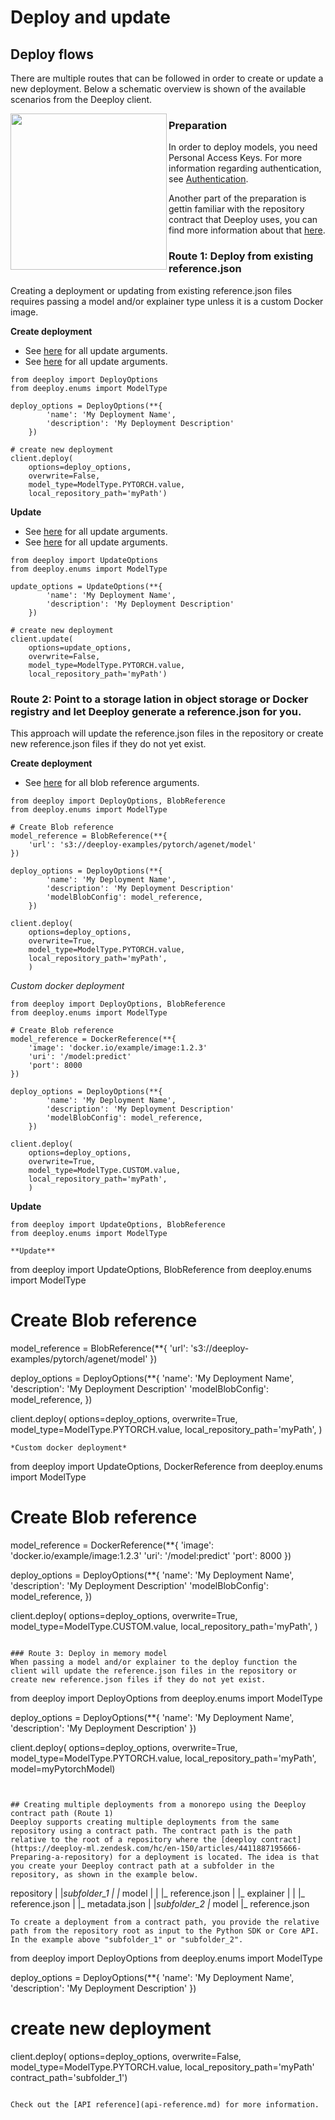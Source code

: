 # Deploy and update
## Deploy flows
There are multiple routes that can be followed in order to create or update a new deployment. Below a schematic overview is shown of the available scenarios from the Deeploy client.

<p align="left">
    <img align="left" src="./img/deeploy-routes.png" width="250px" />
</p>

### Preparation
In order to deploy models, you need Personal Access Keys. For more information regarding authentication, see [Authentication](auth.md).

Another part of the preparation is gettin familiar with the repository contract that Deeploy uses, you can find more information about that [here](https://deeploy-ml.zendesk.com/hc/en-150/articles/4411887195666-Preparing-a-repository).

### Route 1: Deploy from existing reference.json
Creating a deployment or updating from existing reference.json files requires passing a model and/or explainer type unless it is a custom Docker image.

**Create deployment**
- See [here](api-reference/#deeploy.models.deploy_options) for all update arguments.
- See [here](api-reference/#deploy) for all update arguments.
```
from deeploy import DeployOptions
from deeploy.enums import ModelType

deploy_options = DeployOptions(**{
        'name': 'My Deployment Name',
        'description': 'My Deployment Description'
    })

# create new deployment
client.deploy(
    options=deploy_options,
    overwrite=False,
    model_type=ModelType.PYTORCH.value,
    local_repository_path='myPath')
```
**Update**
- See [here](api-reference.md/#deeploy.models.update_options) for all update arguments.
- See [here](api-reference.md/#update) for all update arguments.
```
from deeploy import UpdateOptions
from deeploy.enums import ModelType

update_options = UpdateOptions(**{
        'name': 'My Deployment Name',
        'description': 'My Deployment Description'
    })

# create new deployment
client.update(
    options=update_options,
    overwrite=False,
    model_type=ModelType.PYTORCH.value,
    local_repository_path='myPath')
```

### Route 2: Point to a storage lation in object storage or Docker registry and let Deeploy generate a reference.json for you.
This approach will update the reference.json files in the repository or create new reference.json files if they do not yet exist.

**Create deployment**
- See [here](api-reference.md/#deeploy.models.model_reference_json) for all blob reference arguments.
```
from deeploy import DeployOptions, BlobReference
from deeploy.enums import ModelType

# Create Blob reference
model_reference = BlobReference(**{
    'url': 's3://deeploy-examples/pytorch/agenet/model'
})

deploy_options = DeployOptions(**{
        'name': 'My Deployment Name',
        'description': 'My Deployment Description'
        'modelBlobConfig': model_reference,
    })

client.deploy(
    options=deploy_options,
    overwrite=True,
    model_type=ModelType.PYTORCH.value,
    local_repository_path='myPath',
    )
```

*Custom docker deployment*
```
from deeploy import DeployOptions, BlobReference
from deeploy.enums import ModelType

# Create Blob reference
model_reference = DockerReference(**{
    'image': 'docker.io/example/image:1.2.3'
    'uri': '/model:predict'
    'port': 8000
})

deploy_options = DeployOptions(**{
        'name': 'My Deployment Name',
        'description': 'My Deployment Description'
        'modelBlobConfig': model_reference,
    })

client.deploy(
    options=deploy_options,
    overwrite=True,
    model_type=ModelType.CUSTOM.value,
    local_repository_path='myPath',
    )
```
**Update**
```
from deeploy import UpdateOptions, BlobReference
from deeploy.enums import ModelType

**Update**
```
from deeploy import UpdateOptions, BlobReference
from deeploy.enums import ModelType

# Create Blob reference
model_reference = BlobReference(**{
    'url': 's3://deeploy-examples/pytorch/agenet/model'
})

deploy_options = DeployOptions(**{
        'name': 'My Deployment Name',
        'description': 'My Deployment Description'
        'modelBlobConfig': model_reference,
    })

client.deploy(
    options=deploy_options,
    overwrite=True,
    model_type=ModelType.PYTORCH.value,
    local_repository_path='myPath',
    )
```
*Custom docker deployment*
```
from deeploy import UpdateOptions, DockerReference
from deeploy.enums import ModelType

# Create Blob reference
model_reference = DockerReference(**{
    'image': 'docker.io/example/image:1.2.3'
    'uri': '/model:predict'
    'port': 8000
})

deploy_options = DeployOptions(**{
        'name': 'My Deployment Name',
        'description': 'My Deployment Description'
        'modelBlobConfig': model_reference,
    })

client.deploy(
    options=deploy_options,
    overwrite=True,
    model_type=ModelType.CUSTOM.value,
    local_repository_path='myPath',
    )
```

### Route 3: Deploy in memory model
When passing a model and/or explainer to the deploy function the client will update the reference.json files in the repository or create new reference.json files if they do not yet exist.

```
from deeploy import DeployOptions
from deeploy.enums import ModelType

deploy_options = DeployOptions(**{
        'name': 'My Deployment Name',
        'description': 'My Deployment Description'
    })

client.deploy(
    options=deploy_options,
    overwrite=True,
    model_type=ModelType.PYTORCH.value,
    local_repository_path='myPath',
    model=myPytorchModel)
```


## Creating multiple deployments from a monorepo using the Deeploy contract path (Route 1)
Deeploy supports creating multiple deployments from the same repository using a contract path. The contract path is the path relative to the root of a repository where the [deeploy contract](https://deeploy-ml.zendesk.com/hc/en-150/articles/4411887195666-Preparing-a-repository) for a deployment is located. The idea is that you create your Deeploy contract path at a subfolder in the repository, as shown in the example below.

```
repository
|
|_subfolder_1
|  |_ model
|  |   |_ reference.json
|  |_ explainer
|  |   |_ reference.json
|  |_ metadata.json
|
|_subfolder_2
   |_ model
       |_ reference.json
```
To create a deployment from a contract path, you provide the relative path from the repository root as input to the Python SDK or Core API. In the example above "subfolder_1" or "subfolder_2".
```
from deeploy import DeployOptions
from deeploy.enums import ModelType

deploy_options = DeployOptions(**{
        'name': 'My Deployment Name',
        'description': 'My Deployment Description'
    })

# create new deployment
client.deploy(
    options=deploy_options,
    overwrite=False,
    model_type=ModelType.PYTORCH.value,
    local_repository_path='myPath'
    contract_path='subfolder_1')
```

Check out the [API reference](api-reference.md) for more information.
